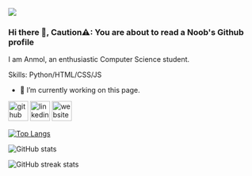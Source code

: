 
![](https://media-exp1.licdn.com/dms/image/C4E16AQFxjQ5YIWnLnw/profile-displaybackgroundimage-shrink_350_1400/0/1604658237306?e=1629331200&v=beta&t=N8NWMczA3fE4FJJQmqGcqHUHkSfBVE45BSeZou_Sz4A)
<br>
### Hi there 👋, Caution⚠: You are about to read a Noob's Github profile


I am Anmol, an enthusiastic Computer Science student. 

Skills: Python/HTML/CSS/JS

- 🔭 I’m currently working on this page. 


[<img src='https://cdn.jsdelivr.net/npm/simple-icons@3.0.1/icons/github.svg' alt='github' height='40'>](https://github.com/noob-anmol)  [<img src='https://cdn.jsdelivr.net/npm/simple-icons@3.0.1/icons/linkedin.svg' alt='linkedin' height='40'>](https://www.linkedin.com/in/https://www.linkedin.com/in/anmol-ghai/)  [<img src='https://cdn.jsdelivr.net/npm/simple-icons@3.0.1/icons/icloud.svg' alt='website' height='40'>](https://ghaianmol.blogspot.com/)  

[![Top Langs](https://github-readme-stats.vercel.app/api/top-langs/?username=noob-anmol)](https://github.com/anuraghazra/github-readme-stats)

![GitHub stats](https://github-readme-stats.vercel.app/api?username=noob-anmol&show_icons=true)  

![GitHub streak stats](https://github-readme-streak-stats.herokuapp.com/?user=noob-anmol)  

